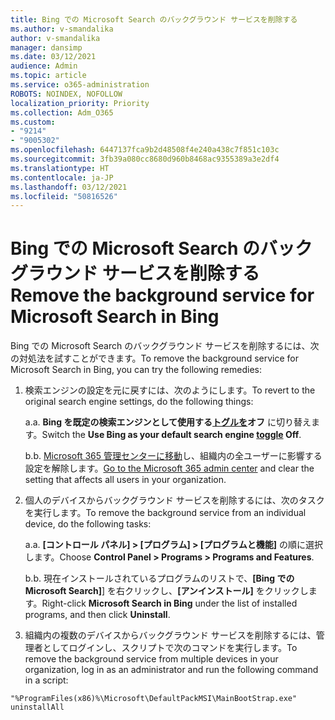 ```yaml
---
title: Bing での Microsoft Search のバックグラウンド サービスを削除する
ms.author: v-smandalika
author: v-smandalika
manager: dansimp
ms.date: 03/12/2021
audience: Admin
ms.topic: article
ms.service: o365-administration
ROBOTS: NOINDEX, NOFOLLOW
localization_priority: Priority
ms.collection: Adm_O365
ms.custom:
- "9214"
- "9005302"
ms.openlocfilehash: 6447137fca9b2d48508f4e240a438c7f851c103c
ms.sourcegitcommit: 3fb39a080cc8680d960b8468ac9355389a3e2df4
ms.translationtype: HT
ms.contentlocale: ja-JP
ms.lasthandoff: 03/12/2021
ms.locfileid: "50816526"
---
```

# <a name="remove-the-background-service-for-microsoft-search-in-bing"></a><span data-ttu-id="20534-102">Bing での Microsoft Search のバックグラウンド サービスを削除する</span><span class="sxs-lookup"><span data-stu-id="20534-102">Remove the background service for Microsoft Search in Bing</span></span>

<span data-ttu-id="20534-103">Bing での Microsoft Search のバックグラウンド サービスを削除するには、次の対処法を試すことができます。</span><span class="sxs-lookup"><span data-stu-id="20534-103">To remove the background service for Microsoft Search in Bing, you can try the following remedies:</span></span>

1. <span data-ttu-id="20534-104">検索エンジンの設定を元に戻すには、次のようにします。</span><span class="sxs-lookup"><span data-stu-id="20534-104">To revert to the original search engine settings, do the following things:</span></span>

    <span data-ttu-id="20534-105">a.</span><span class="sxs-lookup"><span data-stu-id="20534-105">a.</span></span> <span data-ttu-id="20534-106">**Bing を既定の検索エンジンとして使用する[トグルを](https://docs.microsoft.com/deployoffice/microsoft-search-bing#change-whether-bing-is-the-default-search-engine-for-google-chrome)オフ** に切り替えます。</span><span class="sxs-lookup"><span data-stu-id="20534-106">Switch the **Use Bing as your default search engine [toggle](https://docs.microsoft.com/deployoffice/microsoft-search-bing#change-whether-bing-is-the-default-search-engine-for-google-chrome) Off**.</span></span>

    <span data-ttu-id="20534-107">b.</span><span class="sxs-lookup"><span data-stu-id="20534-107">b.</span></span> <span data-ttu-id="20534-108">[Microsoft 365 管理センターに移動](https://docs.microsoft.com/deployoffice/microsoft-search-bing#configure-the-setting-in-the-microsoft-365-admin-center-to-allow-the-extension-to-be-installed)し、組織内の全ユーザーに影響する設定を解除します。</span><span class="sxs-lookup"><span data-stu-id="20534-108">[Go to the Microsoft 365 admin center](https://docs.microsoft.com/deployoffice/microsoft-search-bing#configure-the-setting-in-the-microsoft-365-admin-center-to-allow-the-extension-to-be-installed) and clear the setting that affects all users in your organization.</span></span>

2. <span data-ttu-id="20534-109">個人のデバイスからバックグラウンド サービスを削除するには、次のタスクを実行します。</span><span class="sxs-lookup"><span data-stu-id="20534-109">To remove the background service from an individual device, do the following tasks:</span></span>

    <span data-ttu-id="20534-110">a.</span><span class="sxs-lookup"><span data-stu-id="20534-110">a.</span></span> <span data-ttu-id="20534-111">**[コントロール パネル] > [プログラム] > [プログラムと機能]** の順に選択します。</span><span class="sxs-lookup"><span data-stu-id="20534-111">Choose **Control Panel > Programs > Programs and Features**.</span></span>

    <span data-ttu-id="20534-112">b.</span><span class="sxs-lookup"><span data-stu-id="20534-112">b.</span></span> <span data-ttu-id="20534-113">現在インストールされているプログラムのリストで、**[Bing での Microsoft Search]**] を右クリックし、**[アンインストール]** をクリックします。</span><span class="sxs-lookup"><span data-stu-id="20534-113">Right-click **Microsoft Search in Bing** under the list of installed programs, and then click **Uninstall**.</span></span>

3. <span data-ttu-id="20534-114">組織内の複数のデバイスからバックグラウンド サービスを削除するには、管理者としてログインし、スクリプトで次のコマンドを実行します。</span><span class="sxs-lookup"><span data-stu-id="20534-114">To remove the background service from multiple devices in your organization, log in as an administrator and run the following command in a script:</span></span> 

`"%ProgramFiles(x86)%\Microsoft\DefaultPackMSI\MainBootStrap.exe" uninstallAll`
